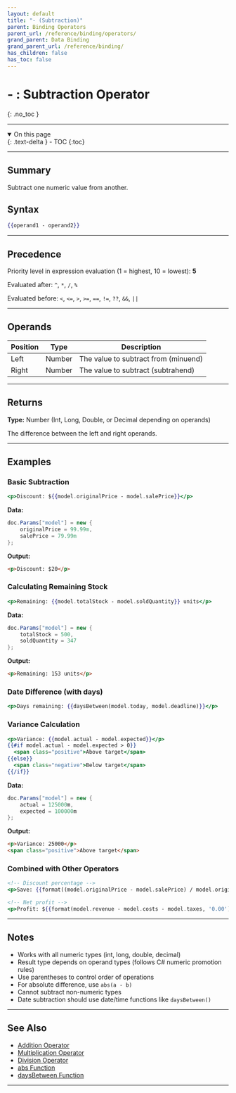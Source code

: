 ```yaml
---
layout: default
title: "- (Subtraction)"
parent: Binding Operators
parent_url: /reference/binding/operators/
grand_parent: Data Binding
grand_parent_url: /reference/binding/
has_children: false
has_toc: false
---
```


# - : Subtraction Operator
{: .no_toc }

---

<details open class='top-toc' markdown="block">
  <summary>
    On this page
  </summary>
  {: .text-delta }
- TOC
{:toc}
</details>

---

## Summary

Subtract one numeric value from another.

## Syntax

```handlebars
{{operand1 - operand2}}
```

---

## Precedence

Priority level in expression evaluation (1 = highest, 10 = lowest): **5**

Evaluated after: `^`, `*`, `/`, `%`

Evaluated before: `<`, `<=`, `>`, `>=`, `==`, `!=`, `??`, `&&`, `||`

---

## Operands

| Position | Type | Description |
|----------|------|-------------|
| Left | Number | The value to subtract from (minuend) |
| Right | Number | The value to subtract (subtrahend) |

---

## Returns

**Type:** Number (Int, Long, Double, or Decimal depending on operands)

The difference between the left and right operands.

---

## Examples

### Basic Subtraction

```handlebars
<p>Discount: ${{model.originalPrice - model.salePrice}}</p>
```

**Data:**
```csharp
doc.Params["model"] = new {
    originalPrice = 99.99m,
    salePrice = 79.99m
};
```

**Output:**
```html
<p>Discount: $20</p>
```

### Calculating Remaining Stock

```handlebars
<p>Remaining: {{model.totalStock - model.soldQuantity}} units</p>
```

**Data:**
```csharp
doc.Params["model"] = new {
    totalStock = 500,
    soldQuantity = 347
};
```

**Output:**
```html
<p>Remaining: 153 units</p>
```

### Date Difference (with days)

```handlebars
<p>Days remaining: {{daysBetween(model.today, model.deadline)}}</p>
```

### Variance Calculation

```handlebars
<p>Variance: {{model.actual - model.expected}}</p>
{{#if model.actual - model.expected > 0}}
  <span class="positive">Above target</span>
{{else}}
  <span class="negative">Below target</span>
{{/if}}
```

**Data:**
```csharp
doc.Params["model"] = new {
    actual = 125000m,
    expected = 100000m
};
```

**Output:**
```html
<p>Variance: 25000</p>
<span class="positive">Above target</span>
```

### Combined with Other Operators

```handlebars
<!-- Discount percentage -->
<p>Save: {{format((model.originalPrice - model.salePrice) / model.originalPrice * 100, '0')}}%</p>

<!-- Net profit -->
<p>Profit: ${{format(model.revenue - model.costs - model.taxes, '0.00')}}</p>
```

---

## Notes

- Works with all numeric types (int, long, double, decimal)
- Result type depends on operand types (follows C# numeric promotion rules)
- Use parentheses to control order of operations
- For absolute difference, use `abs(a - b)`
- Cannot subtract non-numeric types
- Date subtraction should use date/time functions like `daysBetween()`

---

## See Also

- [Addition Operator](./addition.md)
- [Multiplication Operator](./multiplication.md)
- [Division Operator](./division.md)
- [abs Function](../functions/abs.md)
- [daysBetween Function](../functions/daysBetween.md)

---

